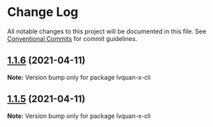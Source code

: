 # Change Log

All notable changes to this project will be documented in this file.
See [Conventional Commits](https://conventionalcommits.org) for commit guidelines.

<a name="1.1.6"></a>
## [1.1.6](https://github.com/lvyuang/lerna-yarn-workspaces-example-master/compare/lvquan-x-cli@1.1.5...lvquan-x-cli@1.1.6) (2021-04-11)




**Note:** Version bump only for package lvquan-x-cli

<a name="1.1.5"></a>
## [1.1.5](https://github.com/lvyuang/lerna-yarn-workspaces-example-master/compare/lvquan-x-cli@1.1.4...lvquan-x-cli@1.1.5) (2021-04-11)




**Note:** Version bump only for package lvquan-x-cli
